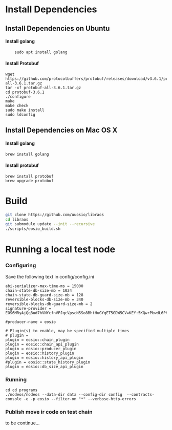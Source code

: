 
# Install Dependencies

## Install Dependencies on Ubuntu

#### Install golang
```
    sudo apt install golang
```

#### Install Protobuf
```
wget https://github.com/protocolbuffers/protobuf/releases/download/v3.6.1/protobuf-all-3.6.1.tar.gz
tar -xf protobuf-all-3.6.1.tar.gz
cd protobuf-3.6.1
./configure
make
make check
sudo make install
sudo ldconfig
```

## Install Dependencies on Mac OS X

#### Install golang

```
brew install golang
```

#### Install protobuf

```
brew install protobuf
brew upgrade protobuf
```

# Build
```bash
git clone https://github.com/uuosio/libraos
cd libraos
git submodule update --init --recursive
./scripts/eosio_build.sh
```

# Running a local test node

### Configuring

Save the following text in config/config.ini

```
abi-serializer-max-time-ms = 15000
chain-state-db-size-mb = 1024
chain-state-db-guard-size-mb = 128
reversible-blocks-db-size-mb = 340
reversible-blocks-db-guard-size-mb = 2
signature-provider = EOS6MRyAjQq8ud7hVNYcfnVPJqcVpscN5So8BhtHuGYqET5GDW5CV=KEY:5KQwrPbwdL6PhXujxW37FSSQZ1JiwsST4cqQzDeyXtP79zkvFD3

#producer-name = eosio

# Plugin(s) to enable, may be specified multiple times
# plugin = 
plugin = eosio::chain_plugin
plugin = eosio::chain_api_plugin
plugin = eosio::producer_plugin
plugin = eosio::history_plugin
plugin = eosio::history_api_plugin
#plugin = eosio::state_history_plugin
plugin = eosio::db_size_api_plugin
```

### Running

```
cd cd programs
./nodeos/nodeos --data-dir data --config-dir config  --contracts-console -e -p eosio --filter-on "*" --verbose-http-errors
```

### Publish move ir code on test chain

to be continue...
